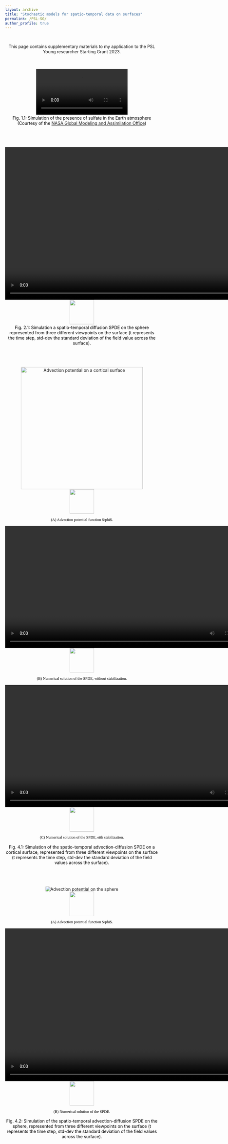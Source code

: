 ```yaml
---
layout: archive
title: "Stochastic models for spatio-temporal data on surfaces"
permalink: /PSL-SG/
author_profile: true
---
```


<html>
<head>
<style>
figcaption {
  color: black;
  font-style: bold;
  padding: 2px;
  font-size:100%;
  text-align: center;
}
</style>
</head>
<body>



<div style="text-align:center;">
<br>
</div>

<div style="text-align:center;">
<p>This page contains supplementary materials to my application to the PSL Young researcher Starting Grant 2023. </p>
</div>

<div style="text-align:center;">
<br>
<br>
</div>

<div style="text-align:center;">
<a id="sulfate"></a>
<video width="300" style="float:center;" alt="Sulfate simulation" controls>
  <source src="/images/PSL/sulfate.mp4" type="video/mp4">
</video><br>
  <figcaption> Fig. 1.1: Simulation of the presence of sulfate in the Earth atmosphere (Courtesy of the <a href="https://sos.noaa.gov/catalog/datasets/aerosols-sulfate/">NASA Global Modeling and Assimilation Office</a>) </figcaption>
</div>


<div style="text-align:center;">
<br>
<br>
<br>
<br>
</div>


<div style="text-align:center;">
<a id="diff-sphere"></a>
<video width="1000" style="float:center;" alt="Diffusion SPDE on the sphere" controls>
  <source src="/images/PSL/diff-sphere.mp4" type="video/mp4">
</video><br>
<img src="/images/PSL/legend_diff-sphere.png" style="float:center;height:80px">  
  <figcaption> Fig. 2.1: Simulation a spatio-temporal diffusion SPDE on the sphere represented from three different viewpoints on the surface (t represents the time step, std-dev the standard deviation of the field value across the surface). </figcaption>
</div>
  
<div style="text-align:center;">
<br>
<br>
<br>
<br>
</div>


<div style="text-align:center;">
<a id="adv-diff-brain"></a>
<img src="/images/PSL/advPot-brain.png" style="float:center;height:400px" alt="Advection potential on a cortical surface"><br>
<img src="/images/PSL/legend_adv-brain.png" style="float:center;height:80px"> 
<p style="font-size:90%;color:black;font-family:Academicons"> (A) Advection potential function $\phi$.</p>
<video style="float:center;height:400px" alt="Advection-Diffusion SPDE on a cortical surface (no stabilization)" controls>
  <source src="/images/PSL/adv-diff-brain-nostab.mp4" type="video/mp4">
</video><br>
<img src="/images/PSL/legend_adv-brain.png" style="float:center;height:80px">  
<p style="font-size:90%;color:black;font-family:Academicons"> (B) Numerical solution of the SPDE, without stabilization.</p>
<video style="float:center;height:400px" alt="Advection-Diffusion SPDE on a cortical surface" controls>
  <source src="/images/PSL/adv-diff-brain-stab.mp4" type="video/mp4">
</video><br>
<img src="/images/PSL/legend_adv-brain.png" style="float:center;height:80px">  
<p style="font-size:90%;color:black;font-family:Academicons"> (C) Numerical solution of the SPDE, eith stabilization.</p>
  <figcaption> Fig. 4.1: Simulation of the spatio-temporal advection-diffusion SPDE on a cortical surface, represented from three different viewpoints on the surface (t represents the time step, std-dev the standard deviation of the field values across the surface). </figcaption>
</div>



<div style="text-align:center;">
<br>
<br>
<br>
<br>
</div>


<div style="text-align:center;">
<a id="adv-diff-sphere"></a>
<img src="/images/PSL/advPot-sphere.png" style="float:center;" alt="Advection potential on the sphere"><br>
<img src="/images/PSL/legend_adv-sphere.png" style="float:center;height:80px">  
<p style="font-size:90%;color:black;font-family:Academicons"> (A) Advection potential function $\phi$.</p>
<video  width="1000" style="float:center;" alt="Advection-Diffusion SPDE on the sphere" controls>
  <source src="/images/PSL/adv-diff-sphere.mp4" type="video/mp4">
</video><br>
<img src="/images/PSL/legend_adv-sphere.png" style="float:center;height:80px">  
<p style="font-size:90%;color:black;font-family:Academicons"> (B) Numerical solution of the SPDE.</p>
  <figcaption> Fig. 4.2: Simulation of the spatio-temporal advection-diffusion SPDE on the sphere, represented from three different viewpoints on the surface (t represents the time step, std-dev the standard deviation of the field values across the surface). </figcaption>
</div>







